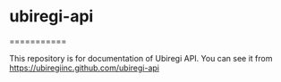 # ubiregi-api

===========

This repository is for documentation of Ubiregi API.  You can see it from 
https://ubiregiinc.github.com/ubiregi-api
